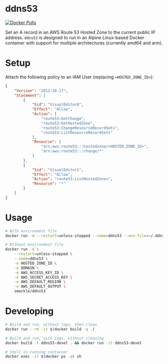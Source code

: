# ddns53

[![Docker Pulls](https://img.shields.io/docker/pulls/smockle/ddns53.svg?style=flat)](https://hub.docker.com/r/smockle/ddns53)

Set an A record in an AWS Route 53 Hosted Zone to the current public IP address. `ddns53` is designed to run in an Alpine Linux-based Docker container with support for multiple architectures (currently amd64 and arm).

# Setup

Attach the following policy to an IAM User (replacing `<HOSTED_ZONE_ID>`):

```JSON
{
    "Version": "2012-10-17",
    "Statement": [
        {
            "Sid": "VisualEditor0",
            "Effect": "Allow",
            "Action": [
                "route53:GetChange",
                "route53:GetHostedZone",
                "route53:ChangeResourceRecordSets",
                "route53:ListResourceRecordSets"
            ],
            "Resource": [
                "arn:aws:route53:::hostedzone/<HOSTED_ZONE_ID>",
                "arn:aws:route53:::change/*"
            ]
        },
        {
            "Sid": "VisualEditor1",
            "Effect": "Allow",
            "Action": "route53:ListHostedZones",
            "Resource": "*"
        }
    ]
}
```

# Usage

```Bash
# With environment file
docker run -d --restart=unless-stopped --name=ddns53 --env-file=~/.ddns53/config smockle/ddns53

# Without environment file
docker run -d \
    --restart=unless-stopped \
    --name=ddns53 \
    -e HOSTED_ZONE_ID \
    -e DOMAIN \
    -e AWS_ACCESS_KEY_ID \
    -e AWS_SECRET_ACCESS_KEY \
    -e AWS_DEFAULT_REGION \
    -e AWS_DEFAULT_OUTPUT \
    smockle/ddns53
```

# Developing

```Bash
# Build and run, without tags, then clean
docker run --rm -it $(docker build -q .)

# Build and run, with tags, without cleaning
docker build -t ddns53-devel . && docker run -it ddns53-devel

# Shell in running container
docker exec -it $(docker ps -q) sh
```
